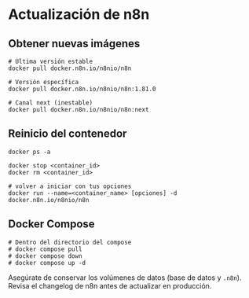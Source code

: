 # Actualización de n8n

## Obtener nuevas imágenes

```
# Última versión estable
docker pull docker.n8n.io/n8nio/n8n

# Versión específica
docker pull docker.n8n.io/n8nio/n8n:1.81.0

# Canal next (inestable)
docker pull docker.n8n.io/n8nio/n8n:next
```

## Reinicio del contenedor

```
docker ps -a

docker stop <container_id>
docker rm <container_id>

# volver a iniciar con tus opciones
docker run --name=<container_name> [opciones] -d docker.n8n.io/n8nio/n8n
```

## Docker Compose

```
# Dentro del directorio del compose
# docker compose pull
# docker compose down
# docker compose up -d
```

Asegúrate de conservar los volúmenes de datos (base de datos y `.n8n`). Revisa el changelog de n8n antes de actualizar en producción.
